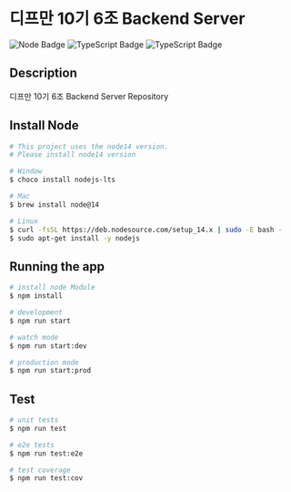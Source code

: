 # 디프만 10기 6조 Backend Server

 ![Node Badge](https://img.shields.io/badge/Node.js-026e00?style=flat-square&logo=Node.js&logoColor=white) ![TypeScript Badge](https://img.shields.io/badge/Typescript-235A97?style=flat-square&logo=Typescript&logoColor=white) ![TypeScript Badge](https://img.shields.io/badge/Nest.Js-cc0000?style=flat-square&logo=NestJs&logoColor=white)
## Description

디프만 10기 6조 Backend Server Repository

## Install Node

```bash
# This project uses the node14 version.
# Please install node14 version

# Window
$ choco install nodejs-lts

# Mac
$ brew install node@14

# Linux
$ curl -fsSL https://deb.nodesource.com/setup_14.x | sudo -E bash -
$ sudo apt-get install -y nodejs
```

## Running the app

```bash
# install node Module
$ npm install

# development
$ npm run start

# watch mode
$ npm run start:dev

# production mode
$ npm run start:prod
```

## Test

```bash
# unit tests
$ npm run test

# e2e tests
$ npm run test:e2e

# test coverage
$ npm run test:cov
```